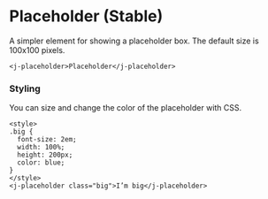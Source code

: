 # Placeholder <maturity-badge stable>(Stable)</maturity-badge>

A simpler element for showing a placeholder box. The default size is 100x100 pixels.

```html,live
<j-placeholder>Placeholder</j-placeholder>
```

### Styling

You can size and change the color of the placeholder with CSS.

```html,live
<style>
.big {
  font-size: 2em;
  width: 100%;
  height: 200px;
  color: blue;
}
</style>
<j-placeholder class="big">I’m big</j-placeholder>
```

